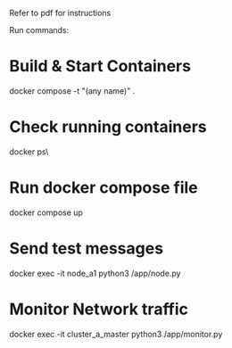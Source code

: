 Refer to pdf for instructions

Run commands:
# Build & Start Containers
docker compose -t "(any name)" .

# Check running containers
docker ps\

# Run docker compose file
docker compose up

# Send test messages
docker exec -it node_a1 python3 /app/node.py

# Monitor Network traffic
docker exec -it cluster_a_master python3 /app/monitor.py